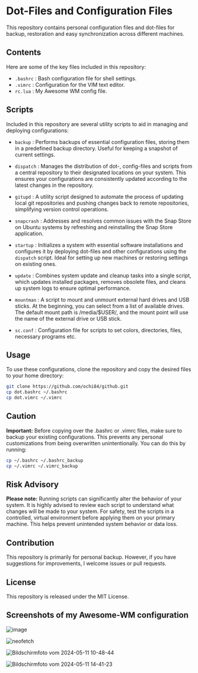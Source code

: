 # Dot-Files and Configuration Files

This repository contains personal configuration files and dot-files for backup, restoration and easy synchronization across different machines.

## Contents

Here are some of the key files included in this repository:

- `.bashrc` : Bash configuration file for shell settings.
- `.vimrc`  : Configuration for the VIM text editor.
- `rc.lua`  : My Awesome WM config file.

## Scripts

Included in this repository are several utility scripts to aid in managing and deploying configurations:

- `backup`    : Performs backups of essential configuration files, storing them in a predefined backup directory. Useful for keeping a snapshot of current settings.

- `dispatch`  : Manages the distribution of dot-, config-files and scripts from a central repository to their designated locations on your system. This ensures your configurations are consistently updated according to the latest changes in the repository.

- `gitupd`    : A utility script designed to automate the process of updating local git repositories and pushing changes back to remote repositories, simplifying version control operations.

- `snapcrash` : Addresses and resolves common issues with the Snap Store on Ubuntu systems by refreshing and reinstalling the Snap Store application.

- `startup`   : Initializes a system with essential software installations and configures it by deploying dot-files and other configurations using the `dispatch` script. Ideal for setting up new machines or restoring settings on existing ones.

- `update`    : Combines system update and cleanup tasks into a single script, which updates installed packages, removes obsolete files, and cleans up system logs to ensure optimal performance.

- `mountman`  : A script to mount and unmount external hard drives and USB sticks. At the beginning, you can select from a list of available drives. The default mount path is /media/$USER/, and the mount point will use the name of the external drive or USB stick.

- `sc.conf`   : Configuration file for scripts to set colors, directories, files, necessary programs etc.

## Usage

To use these configurations, clone the repository and copy the desired files to your home directory:

```bash
git clone https://github.com/ochi84/github.git
cp dot.bashrc ~/.bashrc
cp dot.vimrc ~/.vimrc
```

## Caution

**Important:** Before copying over the .bashrc or .vimrc files, make sure to backup your existing configurations. This prevents any personal customizations from being overwritten unintentionally. You can do this by running:

```bash
cp ~/.bashrc ~/.bashrc_backup
cp ~/.vimrc ~/.vimrc_backup
```

## Risk Advisory

**Please note:** Running scripts can significantly alter the behavior of your system. It is highly advised to review each script to understand what changes will be made to your system. For safety, test the scripts in a controlled, virtual environment before applying them on your primary machine. This helps prevent unintended system behavior or data loss.

## Contribution

This repository is primarily for personal backup. However, if you have suggestions for improvements, I welcome issues or pull requests.

## License

This repository is released under the MIT License.

## Screenshots of my Awesome-WM configuration

![image](https://github.com/ochi84/github/assets/168211337/18199c3a-3833-4363-8f97-92efea49b6ce)

![neofetch](https://github.com/ochi84/github/assets/168211337/a08bb1ab-34ef-4ef5-a57b-9b1d7aecae57)

![Bildschirmfoto vom 2024-05-11 10-48-44](https://github.com/ochi84/github/assets/168211337/67025829-6154-4ac9-94d8-b9801aca98fc)

![Bildschirmfoto vom 2024-05-11 14-41-23](https://github.com/ochi84/github/assets/168211337/a6ad592d-1fa2-4afa-89bb-59bc89cbaaef)
